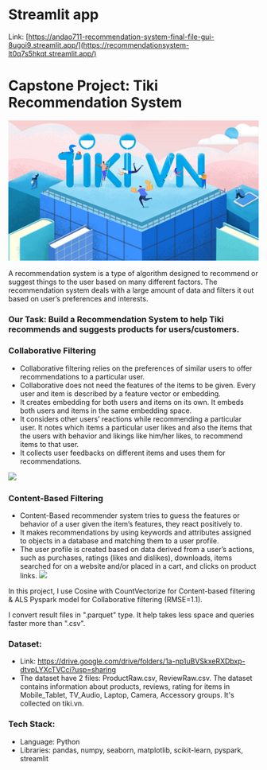 # Streamlit app
Link: [https://andao711-recommendation-system-final-file-gui-8ugoi9.streamlit.app/](https://recommendationsystem-lt0q7s5hkqt.streamlit.app/)

# Capstone Project: Tiki Recommendation System
![](img/tiki1.jpg)

A recommendation system is a type of algorithm designed to recommend or suggest things to the user based on many different factors. The recommendation system deals with a large amount of data and filters it out based on user’s preferences and interests.
### Our Task: Build a Recommendation System to help Tiki recommends and suggests products for users/customers.
### Collaborative Filtering
- Collaborative filtering relies on the preferences of similar users to offer recommendations to a particular user.
- Collaborative does not need the features of the items to be given. Every user and item is described by a feature vector or embedding.
- It creates embedding for both users and items on its own. It embeds both users and items in the same embedding space.
- It considers other users’ reactions while recommending a particular user. It notes which items a particular user likes and also the items that the users with behavior and likings like him/her likes, to recommend items to that user.
- It collects user feedbacks on different items and uses them for recommendations.

![](https://i0.wp.com/analyticsarora.com/wp-content/uploads/2022/03/collaborative-filtering-shown-visually.png?resize=800%2C600&ssl=1)
### Content-Based Filtering
- Content-Based recommender system tries to guess the features or behavior of a user given the item’s features, they react positively to.
- It makes recommendations by using keywords and attributes assigned to objects in a database and matching them to a user profile.
- The user profile is created based on data derived from a user’s actions, such as purchases, ratings (likes and dislikes), downloads, items searched for on a website and/or placed in a cart, and clicks on product links.
![](https://www.iteratorshq.com/wp-content/uploads/2021/06/content_based_collaborative_filtering.jpg)

In this project, I use Cosine with CountVectorize for Content-based filtering & ALS Pyspark model for Collaborative filtering (RMSE=1.1). 

I convert result files in ".parquet" type. It help takes less space and queries faster more than ".csv".

### Dataset:
- Link: https://drive.google.com/drive/folders/1a-np1uBVSkxeRXDbxp-dtvpLYXcTVCci?usp=sharing
- The dataset have 2 files: ProductRaw.csv, ReviewRaw.csv. The dataset contains information about products, reviews, rating for items in Mobile_Tablet, TV_Audio, Laptop, Camera, Accessory groups. It's collected on tiki.vn.
### Tech Stack:
- Language: Python
- Libraries: pandas, numpy, seaborn, matplotlib, scikit-learn, pyspark, streamlit

